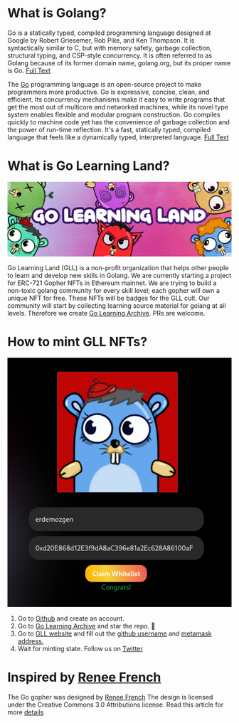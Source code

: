 # What is Golang?

Go is a statically typed, compiled programming language designed at Google by Robert Griesemer, Rob Pike, and Ken Thompson. It is syntactically similar to C, but with memory safety, garbage collection, structural typing, and CSP-style concurrency. It is often referred to as Golang because of its former domain name, golang.org, but its proper name is Go. [Full Text](https://en.wikipedia.org/wiki/Go_(programming_language))

The [Go](https://go.dev/doc/) programming language is an open-source project to make programmers more productive.
Go is expressive, concise, clean, and efficient. Its concurrency mechanisms make it easy to write programs that get the most out of multicore and networked machines, while its novel type system enables flexible and modular program construction. Go compiles quickly to machine code yet has the convenience of garbage collection and the power of run-time reflection. It's a fast, statically typed, compiled language that feels like a dynamically typed, interpreted language. [Full Text](https://go.dev/doc/)

# What is Go Learning Land?

<div align="center"><p><img src="https://github.com/Go-Learning-Land/.github/blob/main/img/header.jpeg"  /></p></center></div>

Go Learning Land (GLL) is a non-profit organization that helps other people to learn and develop new skills in Golang. We are currently starting a project for ERC-721 Gopher NFTs in Ethereum mainnet. We are trying to build a non-toxic golang community for every skill level; each gopher will own a unique NFT for free. These NFTs will be badges for the GLL cult. Our community will start by collecting learning source material for golang at all levels. Therefore we create [Go Learning Archive](https://github.com/Go-Learning-Land/Go-Learning-Archive). PRs are welcome.

# How to mint GLL NFTs?

<div align="center"><p><img src="https://github.com/Go-Learning-Land/.github/blob/main/img/claim.png"  /></p></center></div>

1. Go to [Github](https://github.com/signup?source=login) and create an account.
2. Go to [Go Learning Archive](https://github.com/Go-Learning-Land/Go-Learning-Archive) and star the repo. :stars:
3. Go to [GLL website](https://golearningland.com/) and fill out the [github username](https://stackoverflow.com/questions/19077138/how-to-find-my-github-username-so-that-i-can-be-found-via-the-url#:~:text=The%20one%20displayed%20in%20the,URLs%20of%20your%20GitHub%20repositories.) and [metamask address.](https://metamask.io/faqs/) 
4. Wait for minting state. Follow us on [Twitter](https://twitter.com/GoLearningLand)


# Inspired by [Renee French](http://reneefrench.blogspot.com/)
The Go gopher was designed by [Renee French](http://reneefrench.blogspot.com/)
The design is licensed under the Creative Commons 3.0 Attributions license.
Read this article for more [details](https://blog.golang.org/gopher)